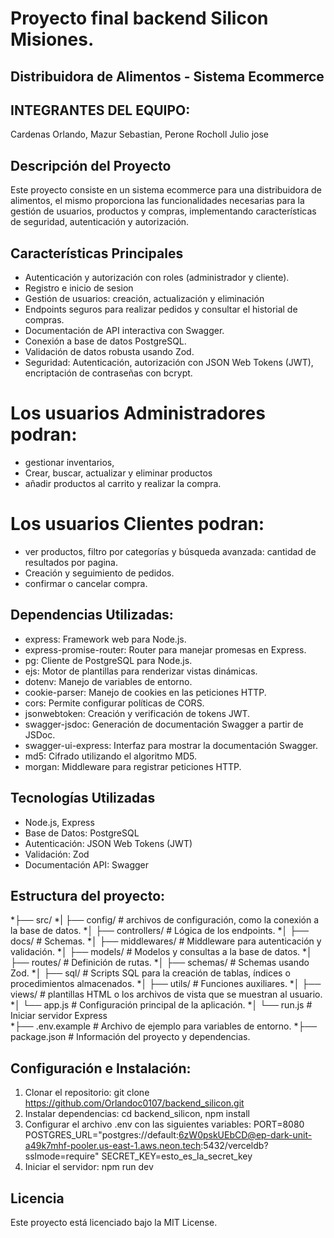 # Proyecto final backend Silicon Misiones.

## Distribuidora de Alimentos - Sistema Ecommerce

## INTEGRANTES DEL EQUIPO:
Cardenas Orlando, Mazur Sebastian, Perone Rocholl Julio jose

## Descripción del Proyecto
Este proyecto consiste en un sistema ecommerce para una distribuidora de alimentos, el mismo proporciona las funcionalidades necesarias para la gestión de usuarios, productos y compras, 
implementando características de seguridad, autenticación y autorización.

## Características Principales
* Autenticación y autorización con roles (administrador y cliente).
* Registro e inicio de sesion
* Gestión de usuarios: creación, actualización y eliminación
* Endpoints seguros para realizar pedidos y consultar el historial de compras.
* Documentación de API interactiva con Swagger.
* Conexión a base de datos PostgreSQL.
* Validación de datos robusta usando Zod.
* Seguridad: Autenticación, autorización con JSON Web Tokens (JWT), encriptación de contraseñas con bcrypt.

# Los usuarios Administradores podran: 
* gestionar inventarios,
* Crear, buscar, actualizar y eliminar productos
* añadir productos al carrito y realizar la compra.
  
# Los usuarios Clientes podran:
* ver productos, filtro por categorías y búsqueda avanzada: cantidad de resultados por pagina.
* Creación y seguimiento de pedidos.
* confirmar o cancelar compra.

## Dependencias Utilizadas:
* express: Framework web para Node.js.
* express-promise-router: Router para manejar promesas en Express.
* pg: Cliente de PostgreSQL para Node.js.
* ejs: Motor de plantillas para renderizar vistas dinámicas.
* dotenv: Manejo de variables de entorno.
* cookie-parser: Manejo de cookies en las peticiones HTTP.
* cors: Permite configurar políticas de CORS.
* jsonwebtoken: Creación y verificación de tokens JWT.
* swagger-jsdoc: Generación de documentación Swagger a partir de JSDoc.
* swagger-ui-express: Interfaz para mostrar la documentación Swagger.
* md5: Cifrado utilizando el algoritmo MD5.
* morgan: Middleware para registrar peticiones HTTP.

## Tecnologías Utilizadas
* Node.js, Express
* Base de Datos: PostgreSQL
* Autenticación: JSON Web Tokens (JWT)
* Validación: Zod
* Documentación API: Swagger

## Estructura del proyecto:

*├── src/
*|   ├── config/             # archivos de configuración, como la conexión a la base de datos.
*│   ├── controllers/        # Lógica de los endpoints.
*│   ├── docs/               # Schemas.
*│   ├── middlewares/        # Middleware para autenticación y validación.
*│   ├── models/             # Modelos y consultas a la base de datos.
*│   ├── routes/             # Definición de rutas.
*│   ├── schemas/            # Schemas usando Zod.
*│   ├── sql/                # Scripts SQL para la creación de tablas, índices o procedimientos almacenados.
*│   ├── utils/              # Funciones auxiliares.
*│   ├── views/              # plantillas HTML o los archivos de vista que se muestran al usuario.
*│   └── app.js              # Configuración principal de la aplicación.
*│   └── run.js              # Iniciar servidor Express                 
*├── .env.example            # Archivo de ejemplo para variables de entorno.
*├── package.json            # Información del proyecto y dependencias.

## Configuración e Instalación:
1) Clonar el repositorio: git clone https://github.com/Orlandoc0107/backend_silicon.git
2) Instalar dependencias: cd backend_silicon, npm install
3) Configurar el archivo .env con las siguientes variables:
PORT=8080
POSTGRES_URL="postgres://default:6zW0pskUEbCD@ep-dark-unit-a49k7mhf-pooler.us-east-1.aws.neon.tech:5432/verceldb?sslmode=require"
SECRET_KEY=esto_es_la_secret_key
4) Iniciar el servidor: npm run dev

## Licencia
Este proyecto está licenciado bajo la MIT License.

